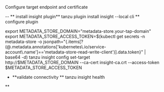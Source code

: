 Configure target endpoint and certificate


-- ** install insight plugin**
 tanzu plugin install insight --local cli
 ** configure plugin

export METADATA_STORE_DOMAIN="metadata-store.your-tap-domain"
export METADATA_STORE_ACCESS_TOKEN=$(kubectl get secrets -n metadata-store -o jsonpath="{.items[?(@.metadata.annotations['kubernetes\.io/service-account\.name']=='metadata-store-read-write-client')].data.token}" | base64 -d)
 tanzu insight config set-target http://$METADATA_STORE_DOMAIN --ca-cert insight-ca.crt --access-token $METADATA_STORE_ACCESS_TOKEN
- **validate connectivity **
 tanzu insight health

** 



